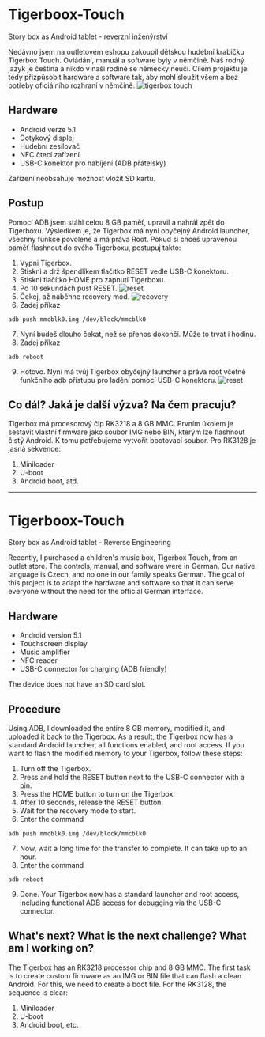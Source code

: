 # Tigerboox-Touch
Story box as Android tablet - reverzní inženýrství

Nedávno jsem na outletovém eshopu zakoupil dětskou hudební krabičku Tigerbox Touch. Ovládání, manuál a software byly v němčině. Náš rodný jazyk je čeština a nikdo v naší rodině se německy neučí. Cílem projektu je tedy přizpůsobit hardware a software tak, aby mohl sloužit všem a bez potřeby oficiálního rozhraní v němčině.
![tigerbox touch](https://github.com/soptikopava/tigerboox-touch/blob/main/pics/1725210316353.jpg)
## Hardware
- Android verze 5.1
- Dotykový displej
- Hudební zesilovač
- NFC čtecí zařízení
- USB-C konektor pro nabíjení (ADB přátelský)

Zařízení neobsahuje možnost vložit SD kartu.

## Postup
Pomocí ADB jsem stáhl celou 8 GB paměť, upravil a nahrál zpět do Tigerboxu. Výsledkem je, že Tigerbox má nyní obyčejný Android launcher, všechny funkce povolené a má práva Root. Pokud si chceš upravenou paměť flashnout do svého Tigerboxu, postupuj takto:

1. Vypni Tigerbox.
2. Stiskni a drž špendlíkem tlačítko RESET vedle USB-C konektoru.
3. Stiskni tlačítko HOME pro zapnutí Tigerboxu.
4. Po 10 sekundách pusť RESET.
![reset](https://github.com/soptikopava/tigerboox-touch/blob/main/pics/1725210316306.jpg)
5. Čekej, až naběhne recovery mod.
![recovery](https://github.com/soptikopava/tigerboox-touch/blob/main/pics/1725210496431.jpg)
7. Zadej příkaz 
```
adb push mmcblk0.img /dev/block/mmcblk0
```

7. Nyní budeš dlouho čekat, než se přenos dokončí. Může to trvat i hodinu.
8. Zadej příkaz 
```
adb reboot
```
9. Hotovo. Nyní má tvůj Tigerbox obyčejný launcher a práva root včetně funkčního adb přístupu pro ladění pomocí USB-C konektoru.
![reset](https://github.com/soptikopava/tigerboox-touch/blob/main/pics/1725210316320.jpg)

## Co dál? Jaká je další výzva? Na čem pracuju?
Tigerbox má procesorový čip RK3218 a 8 GB MMC. Prvním úkolem je sestavit vlastní firmware jako soubor IMG nebo BIN, kterým lze flashnout čistý Android. K tomu potřebujeme vytvořit bootovací soubor. Pro RK3128 je jasná sekvence:
1. Miniloader
2. U-boot
3. Android boot, atd.

---

# Tigerboox-Touch
Story box as Android tablet - Reverse Engineering

Recently, I purchased a children's music box, Tigerbox Touch, from an outlet store. The controls, manual, and software were in German. Our native language is Czech, and no one in our family speaks German. The goal of this project is to adapt the hardware and software so that it can serve everyone without the need for the official German interface.

## Hardware
- Android version 5.1
- Touchscreen display
- Music amplifier
- NFC reader
- USB-C connector for charging (ADB friendly)

The device does not have an SD card slot.

## Procedure
Using ADB, I downloaded the entire 8 GB memory, modified it, and uploaded it back to the Tigerbox. As a result, the Tigerbox now has a standard Android launcher, all functions enabled, and root access. If you want to flash the modified memory to your Tigerbox, follow these steps:

1. Turn off the Tigerbox.
2. Press and hold the RESET button next to the USB-C connector with a pin.
3. Press the HOME button to turn on the Tigerbox.
4. After 10 seconds, release the RESET button.
5. Wait for the recovery mode to start.
6. Enter the command 
```
adb push mmcblk0.img /dev/block/mmcblk0
```
7. Now, wait a long time for the transfer to complete. It can take up to an hour.
8. Enter the command 
```
adb reboot
```
9. Done. Your Tigerbox now has a standard launcher and root access, including functional ADB access for debugging via the USB-C connector.

## What's next? What is the next challenge? What am I working on?
The Tigerbox has an RK3218 processor chip and 8 GB MMC. The first task is to create custom firmware as an IMG or BIN file that can flash a clean Android. For this, we need to create a boot file. For the RK3128, the sequence is clear:
1. Miniloader
2. U-boot
3. Android boot, etc.
